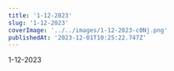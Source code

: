 ```yaml
---
title: '1-12-2023'
slug: '1-12-2023'
coverImage: '../../images/1-12-2023-c0Nj.png'
publishedAt: '2023-12-01T10:25:22.747Z'
---
```


1-12-2023